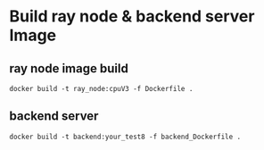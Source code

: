 # Build  ray node & backend server Image 
## ray node image build
```
docker build -t ray_node:cpuV3 -f Dockerfile .
```
## backend server
```
docker build -t backend:your_test8 -f backend_Dockerfile .
```
